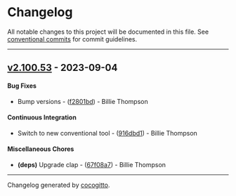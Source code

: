 # Changelog
All notable changes to this project will be documented in this file. See [conventional commits](https://www.conventionalcommits.org/) for commit guidelines.

- - -
## [v2.100.53](https://github.com/PurpleBooth/readable-name-generator/compare/v2.100.52..v2.100.53) - 2023-09-04
#### Bug Fixes
- Bump versions - ([f2801bd](https://github.com/PurpleBooth/readable-name-generator/commit/f2801bd9a4dc1cf08e9d5397f58abef9443261f1)) - Billie Thompson
#### Continuous Integration
- Switch to new conventional tool - ([916dbd1](https://github.com/PurpleBooth/readable-name-generator/commit/916dbd104e86d3ed91fda80d637f68b8d721b7b6)) - Billie Thompson
#### Miscellaneous Chores
- **(deps)** Upgrade clap - ([67f08a7](https://github.com/PurpleBooth/readable-name-generator/commit/67f08a7fda01739c6893b0a3c6dc190c6d17d1b9)) - Billie Thompson

- - -

Changelog generated by [cocogitto](https://github.com/cocogitto/cocogitto).